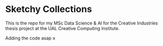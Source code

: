 # Sketchy Collections

This is the repo for my MSc Data Science & AI for the Creative Industries thesis project at the UAL Creative Computing Institute. 

Adding the code asap x
